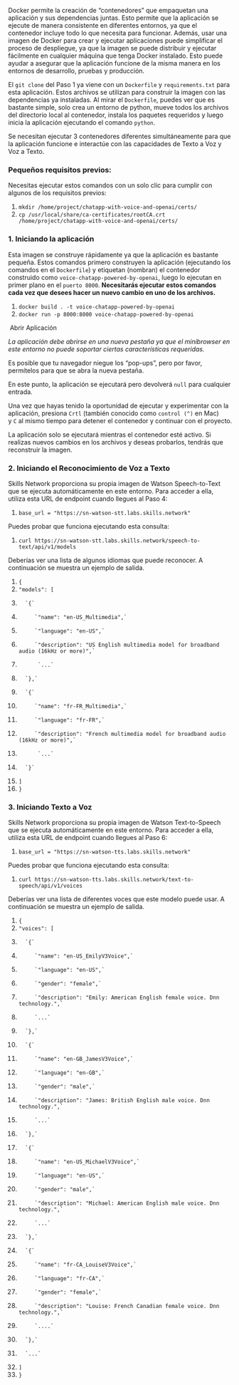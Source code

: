 

Docker permite la creación de “contenedores” que empaquetan una aplicación y sus dependencias juntas. Esto permite que la aplicación se ejecute de manera consistente en diferentes entornos, ya que el contenedor incluye todo lo que necesita para funcionar. Además, usar una imagen de Docker para crear y ejecutar aplicaciones puede simplificar el proceso de despliegue, ya que la imagen se puede distribuir y ejecutar fácilmente en cualquier máquina que tenga Docker instalado. Esto puede ayudar a asegurar que la aplicación funcione de la misma manera en los entornos de desarrollo, pruebas y producción.

El `git clone` del Paso 1 ya viene con un `Dockerfile` y `requirements.txt` para esta aplicación. Estos archivos se utilizan para construir la imagen con las dependencias ya instaladas. Al mirar el `Dockerfile`, puedes ver que es bastante simple, solo crea un entorno de python, mueve todos los archivos del directorio local al contenedor, instala los paquetes requeridos y luego inicia la aplicación ejecutando el comando `python`.

Se necesitan ejecutar 3 contenedores diferentes simultáneamente para que la aplicación funcione e interactúe con las capacidades de Texto a Voz y Voz a Texto.

### Pequeños requisitos previos:

Necesitas ejecutar estos comandos con un solo clic para cumplir con algunos de los requisitos previos:



1. `mkdir /home/project/chatapp-with-voice-and-openai/certs/`
2. `cp /usr/local/share/ca-certificates/rootCA.crt /home/project/chatapp-with-voice-and-openai/certs/`



### 1. Iniciando la aplicación

Esta imagen se construye rápidamente ya que la aplicación es bastante pequeña. Estos comandos primero construyen la aplicación (ejecutando los comandos en el `Dockerfile`) y etiquetan (nombran) el contenedor construido como `voice-chatapp-powered-by-openai`, luego lo ejecutan en primer plano en el `puerto 8000`. **Necesitarás ejecutar estos comandos cada vez que desees hacer un nuevo cambio en uno de los archivos.**



1. `docker build . -t voice-chatapp-powered-by-openai`
2. `docker run -p 8000:8000 voice-chatapp-powered-by-openai`


 Abrir Aplicación

_La aplicación debe abrirse en una nueva pestaña ya que el minibrowser en este entorno no puede soportar ciertas características requeridas._

Es posible que tu navegador niegue los “pop-ups”, pero por favor, permítelos para que se abra la nueva pestaña.

En este punto, la aplicación se ejecutará pero devolverá `null` para cualquier entrada.

Una vez que hayas tenido la oportunidad de ejecutar y experimentar con la aplicación, presiona `Crtl` (también conocido como `control (^)` en Mac) y `C` al mismo tiempo para detener el contenedor y continuar con el proyecto.

La aplicación solo se ejecutará mientras el contenedor esté activo. Si realizas nuevos cambios en los archivos y deseas probarlos, tendrás que reconstruir la imagen.

### 2. Iniciando el Reconocimiento de Voz a Texto

Skills Network proporciona su propia imagen de Watson Speech-to-Text que se ejecuta automáticamente en este entorno. Para acceder a ella, utiliza esta URL de endpoint cuando llegues al Paso 4:



1. `base_url = "https://sn-watson-stt.labs.skills.network"`



Puedes probar que funciona ejecutando esta consulta:



1. `curl https://sn-watson-stt.labs.skills.network/speech-to-text/api/v1/models`



Deberías ver una lista de algunos idiomas que puede reconocer. A continuación se muestra un ejemplo de salida.




1. `{`
2.    `"models": [`
3.       `{`
4.          `"name": "en-US_Multimedia",`
5.          `"language": "en-US",`
6.          `"description": "US English multimedia model for broadband audio (16kHz or more)",`
7.           `...`
8.       `},`
9.       `{`
10.          `"name": "fr-FR_Multimedia",`
11.          `"language": "fr-FR",`
12.          `"description": "French multimedia model for broadband audio (16kHz or more)",`
13.           `...`
14.       `}`
15.    `]`
16. `}`



### 3. Iniciando Texto a Voz

Skills Network proporciona su propia imagen de Watson Text-to-Speech que se ejecuta automáticamente en este entorno. Para acceder a ella, utiliza esta URL de endpoint cuando llegues al Paso 6:



1. `base_url = "https://sn-watson-tts.labs.skills.network"`


Puedes probar que funciona ejecutando esta consulta:


1. `curl https://sn-watson-tts.labs.skills.network/text-to-speech/api/v1/voices`


Deberías ver una lista de diferentes voces que este modelo puede usar. A continuación se muestra un ejemplo de salida.


1. `{`
2.    `"voices": [`
3.       `{`
4.          `"name": "en-US_EmilyV3Voice",`
5.          `"language": "en-US",`
6.          `"gender": "female",`
7.          `"description": "Emily: American English female voice. Dnn technology.",`
8.          `...`
9.       `},`
10.       `{`
11.          `"name": "en-GB_JamesV3Voice",`
12.          `"language": "en-GB",`
13.          `"gender": "male",`
14.          `"description": "James: British English male voice. Dnn technology.",`
15.          `...`
16.       `},`
17.       `{`
18.          `"name": "en-US_MichaelV3Voice",`
19.          `"language": "en-US",`
20.          `"gender": "male",`
21.          `"description": "Michael: American English male voice. Dnn technology.",`
22.          `...`
23.       `},`
24.       `{`
25.          `"name": "fr-CA_LouiseV3Voice",`
26.          `"language": "fr-CA",`
27.          `"gender": "female",`
28.          `"description": "Louise: French Canadian female voice. Dnn technology.",`
29.          `....`
30.       `},`
31.       `...`
32.    `]`
33. `}`